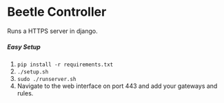 # Beetle Controller

Runs a HTTPS server in django. 

##### Easy Setup
1. ```pip install -r requirements.txt```
2. ```./setup.sh```
3. ```sudo ./runserver.sh```
4. Navigate to the web interface on port 443 and add your gateways and rules.